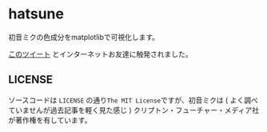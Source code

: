 # hatsune

初音ミクの色成分をmatplotlibで可視化します。

[このツイート](https://twitter.com/95d2d3/status/1507072893477277696) とインターネットお友達に触発されました。

## LICENSE

ソースコードは `LICENSE` の通り`The MIT License`ですが、初音ミクは ( よく調べていませんが過去記事を軽く見た感じ ) クリプトン・フューチャー・メディア社が著作権を有しています。
